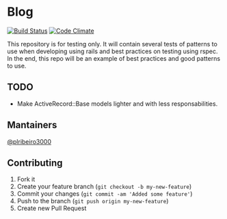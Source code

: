 # Blog

[![Build Status](https://secure.travis-ci.org/plribeiro3000/blog.png?branch=master)](http://travis-ci.org/plribeiro3000/blog) [![Code Climate](https://codeclimate.com/github/plribeiro3000/blog.png)](https://codeclimate.com/github/plribeiro3000/blog)

This repository is for testing only. It will contain several tests of patterns to use when developing using rails and best practices on testing using rspec.
In the end, this repo will be an example of best practices and good patterns to use.

## TODO
   * Make ActiveRecord::Base models lighter and with less responsabilities.

## Mantainers
  [@plribeiro3000](https://github.com/plribeiro3000)


## Contributing

1. Fork it
2. Create your feature branch (`git checkout -b my-new-feature`)
3. Commit your changes (`git commit -am 'Added some feature'`)
4. Push to the branch (`git push origin my-new-feature`)
5. Create new Pull Request
